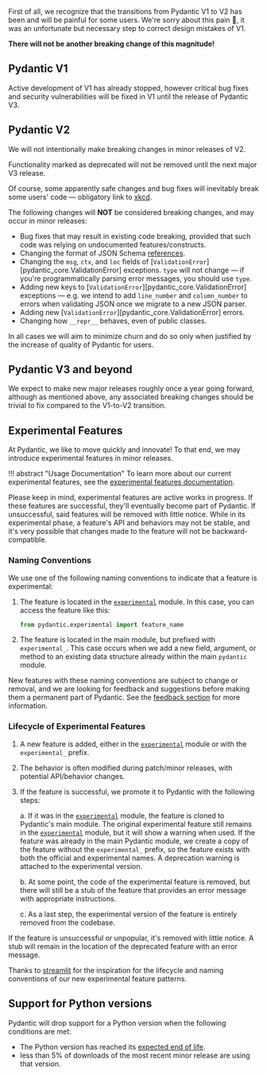 First of all, we recognize that the transitions from Pydantic V1 to V2 has been and will be painful for some users.
We're sorry about this pain :pray:, it was an unfortunate but necessary step to correct design mistakes of V1.

**There will not be another breaking change of this magnitude!**

## Pydantic V1

Active development of V1 has already stopped, however critical bug fixes and security vulnerabilities will be fixed in V1 until
the release of Pydantic V3.

## Pydantic V2

We will not intentionally make breaking changes in minor releases of V2.

Functionality marked as deprecated will not be removed until the next major V3 release.

Of course, some apparently safe changes and bug fixes will inevitably break some users' code &mdash; obligatory link to [xkcd](https://xkcd.com/1172/).

The following changes will **NOT** be considered breaking changes, and may occur in minor releases:

* Bug fixes that may result in existing code breaking, provided that such code was relying on undocumented features/constructs.
* Changing the format of JSON Schema [references](https://json-schema.org/understanding-json-schema/structuring#dollarref).
* Changing the `msg`, `ctx`, and `loc` fields of [`ValidationError`][pydantic_core.ValidationError] exceptions. `type` will not change &mdash; if you're programmatically parsing error messages, you should use `type`.
* Adding new keys to [`ValidationError`][pydantic_core.ValidationError] exceptions &mdash; e.g. we intend to add `line_number` and `column_number` to errors when validating JSON once we migrate to a new JSON parser.
* Adding new [`ValidationError`][pydantic_core.ValidationError] errors.
* Changing how `__repr__` behaves, even of public classes.

In all cases we will aim to minimize churn and do so only when justified by the increase of quality of Pydantic for users.

## Pydantic V3 and beyond

We expect to make new major releases roughly once a year going forward, although as mentioned above, any associated breaking changes should be trivial to fix compared to the V1-to-V2 transition.

## Experimental Features

At Pydantic, we like to move quickly and innovate! To that end, we may introduce experimental features in minor releases.

!!! abstract "Usage Documentation"
    To learn more about our current experimental features, see the [experimental features documentation](./concepts/experimental.md).

Please keep in mind, experimental features are active works in progress. If these features are successful, they'll eventually become part of Pydantic. If unsuccessful, said features will be removed with little notice. While in its experimental phase, a feature's API and behaviors may not be stable, and it's very possible that changes made to the feature will not be backward-compatible.

### Naming Conventions

We use one of the following naming conventions to indicate that a feature is experimental:

1. The feature is located in the [`experimental`](api/experimental.md) module. In this case, you can access the feature like this:

    ```python {test="skip" lint="skip"}
    from pydantic.experimental import feature_name
    ```

2. The feature is located in the main module, but prefixed with `experimental_`. This case occurs when we add a new field, argument, or method to an existing data structure already within the main `pydantic` module.

New features with these naming conventions are subject to change or removal, and we are looking for feedback and suggestions before making them a permanent part of Pydantic. See the [feedback section](./concepts/experimental.md#feedback) for more information.

### Lifecycle of Experimental Features

1. A new feature is added, either in the [`experimental`](api/experimental.md) module or with the `experimental_` prefix.
2. The behavior is often modified during patch/minor releases, with potential API/behavior changes.
3. If the feature is successful, we promote it to Pydantic with the following steps:

    a. If it was in the [`experimental`](api/experimental.md) module, the feature is cloned to Pydantic's main module. The original experimental feature still remains in the [`experimental`](api/experimental.md) module, but it will show a warning when used. If the feature was already in the main Pydantic module, we create a copy of the feature without the `experimental_` prefix, so the feature exists with both the official and experimental names. A deprecation warning is attached to the experimental version.

    b. At some point, the code of the experimental feature is removed, but there will still be a stub of the feature that provides an error message with appropriate instructions.

    c. As a last step, the experimental version of the feature is entirely removed from the codebase.

If the feature is unsuccessful or unpopular, it's removed with little notice. A stub will remain in the location of the deprecated feature with an error message.

Thanks to [streamlit](https://docs.streamlit.io/develop/quick-reference/prerelease) for the inspiration for the lifecycle and naming conventions of our new experimental feature patterns.

## Support for Python versions

Pydantic will drop support for a Python version when the following conditions are met:

* The Python version has reached its [expected end of life](https://devguide.python.org/versions/).
* less than 5% of downloads of the most recent minor release are using that version.
